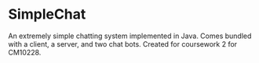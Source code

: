 # SimpleChat
An extremely simple chatting system implemented in Java. Comes bundled with a client, a server, and two chat bots.
Created for coursework 2 for CM10228.
